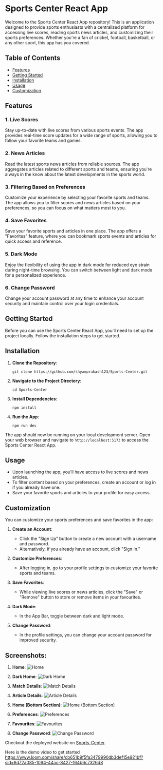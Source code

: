 # Sports Center React App

Welcome to the Sports Center React App repository! This is an application designed to provide sports enthusiasts with a centralized platform for accessing live scores, reading sports news articles, and customizing their sports preferences. Whether you're a fan of cricket, football, basketball, or any other sport, this app has you covered.

## Table of Contents

- [Features](#features)
- [Getting Started](#getting-started)
- [Installation](#installation)
- [Usage](#usage)
- [Customization](#customization)

## Features

### 1. Live Scores

Stay up-to-date with live scores from various sports events. The app provides real-time score updates for a wide range of sports, allowing you to follow your favorite teams and games.

### 2. News Articles

Read the latest sports news articles from reliable sources. The app aggregates articles related to different sports and teams, ensuring you're always in the know about the latest developments in the sports world.

### 3. Filtering Based on Preferences

Customize your experience by selecting your favorite sports and teams. The app allows you to filter scores and news articles based on your preferences, so you can focus on what matters most to you.

### 4. Save Favorites

Save your favorite sports and articles in one place. The app offers a "Favorites" feature, where you can bookmark sports events and articles for quick access and reference.

### 5. Dark Mode

Enjoy the flexibility of using the app in dark mode for reduced eye strain during night-time browsing. You can switch between light and dark mode for a personalized experience.

### 6. Change Password

Change your account password at any time to enhance your account security and maintain control over your login credentials.

## Getting Started

Before you can use the Sports Center React App, you'll need to set up the project locally. Follow the installation steps to get started.

## Installation

1. **Clone the Repository**:

   ```
   git clone https://github.com/shyamprakash123/Sports-Center.git
   ```

2. **Navigate to the Project Directory**:

   ```
   cd Sports-Center
   ```

3. **Install Dependencies**:

   ```
   npm install
   ```

4. **Run the App**:

   ```
   npm run dev
   ```

The app should now be running on your local development server. Open your web browser and navigate to `http://localhost:5173` to access the Sports Center React App.

## Usage

- Upon launching the app, you'll have access to live scores and news articles.
- To filter content based on your preferences, create an account or log in if you already have one.
- Save your favorite sports and articles to your profile for easy access.

## Customization

You can customize your sports preferences and save favorites in the app:

1. **Create an Account**:

   - Click the "Sign Up" button to create a new account with a username and password.
   - Alternatively, if you already have an account, click "Sign In."

2. **Customize Preferences**:

   - After logging in, go to your profile settings to customize your favorite sports and teams.

3. **Save Favorites**:

   - While viewing live scores or news articles, click the "Save" or "Remove" button to store or remove items in your favourites.

4. **Dark Mode**:

   - In the App Bar, toggle between dark and light mode.

5. **Change Password**:
   - In the profile settings, you can change your account password for improved security.

## Screenshots:

1. **Home**:
   ![Home](<src/assets/Screen Shots/Home.png>)

2. **Dark Home**:
   ![Dark Home](<src/assets/Screen Shots/Dark Home.png>)

3. **Match Details**:
   ![Match Details](<src/assets/Screen Shots/Match Details.png>)

4. **Article Details**:
   ![Article Details](<src/assets/Screen Shots/Article Details.png>)

5. **Home (Bottom Section)**:
   ![Home (Bottom Section)](<src/assets/Screen Shots/Home (bottom section).png>)

6. **Preferences**:
   ![Preferences](<src/assets/Screen Shots/Preferences.png>)

7. **Favourites**:
   ![Favourites](<src/assets/Screen Shots/Favourites.png>)

8. **Change Password**:
   ![Change Password](<src/assets/Screen Shots/Change Password.png>)

Checkout the deployed website on [Sports-Center](https://sports-center-shyam-prakash.netlify.app/).

Here is the demo video to get started https://www.loom.com/share/cb651b9f5fa3479990db3def15e921bf?sid=8d72a085-1094-44ac-8427-164b6c7326d8
